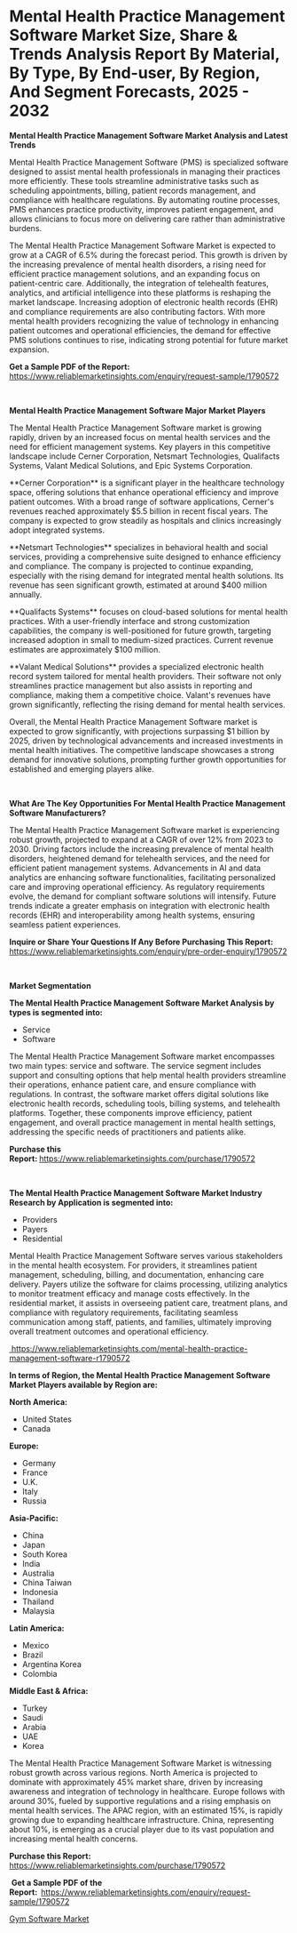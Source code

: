 <p><h1>Mental Health Practice Management Software Market Size, Share & Trends Analysis Report By Material, By Type, By End-user, By Region, And Segment Forecasts, 2025 - 2032</h1></p><p><strong>Mental Health Practice Management Software Market Analysis and Latest Trends</strong></p>
<p><p>Mental Health Practice Management Software (PMS) is specialized software designed to assist mental health professionals in managing their practices more efficiently. These tools streamline administrative tasks such as scheduling appointments, billing, patient records management, and compliance with healthcare regulations. By automating routine processes, PMS enhances practice productivity, improves patient engagement, and allows clinicians to focus more on delivering care rather than administrative burdens.</p><p>The Mental Health Practice Management Software Market is expected to grow at a CAGR of 6.5% during the forecast period. This growth is driven by the increasing prevalence of mental health disorders, a rising need for efficient practice management solutions, and an expanding focus on patient-centric care. Additionally, the integration of telehealth features, analytics, and artificial intelligence into these platforms is reshaping the market landscape. Increasing adoption of electronic health records (EHR) and compliance requirements are also contributing factors. With more mental health providers recognizing the value of technology in enhancing patient outcomes and operational efficiencies, the demand for effective PMS solutions continues to rise, indicating strong potential for future market expansion.</p></p>
<p><strong>Get a Sample PDF of the Report:&nbsp;</strong> <a href="https://www.reliablemarketinsights.com/enquiry/request-sample/1790572?utm_campaign=2529&utm_medium=2&utm_source=Github&utm_content=ia&utm_term=10032025&utm_id=mental-health-practice-management-software">https://www.reliablemarketinsights.com/enquiry/request-sample/1790572</a></p>
<p>&nbsp;</p>
<p><strong>Mental Health Practice Management Software Major Market Players</strong></p>
<p><p>The Mental Health Practice Management Software market is growing rapidly, driven by an increased focus on mental health services and the need for efficient management systems. Key players in this competitive landscape include Cerner Corporation, Netsmart Technologies, Qualifacts Systems, Valant Medical Solutions, and Epic Systems Corporation.</p><p>**Cerner Corporation** is a significant player in the healthcare technology space, offering solutions that enhance operational efficiency and improve patient outcomes. With a broad range of software applications, Cerner's revenues reached approximately $5.5 billion in recent fiscal years. The company is expected to grow steadily as hospitals and clinics increasingly adopt integrated systems.</p><p>**Netsmart Technologies** specializes in behavioral health and social services, providing a comprehensive suite designed to enhance efficiency and compliance. The company is projected to continue expanding, especially with the rising demand for integrated mental health solutions. Its revenue has seen significant growth, estimated at around $400 million annually.</p><p>**Qualifacts Systems** focuses on cloud-based solutions for mental health practices. With a user-friendly interface and strong customization capabilities, the company is well-positioned for future growth, targeting increased adoption in small to medium-sized practices. Current revenue estimates are approximately $100 million.</p><p>**Valant Medical Solutions** provides a specialized electronic health record system tailored for mental health providers. Their software not only streamlines practice management but also assists in reporting and compliance, making them a competitive choice. Valant's revenues have grown significantly, reflecting the rising demand for mental health services.</p><p>Overall, the Mental Health Practice Management Software market is expected to grow significantly, with projections surpassing $1 billion by 2025, driven by technological advancements and increased investments in mental health initiatives. The competitive landscape showcases a strong demand for innovative solutions, prompting further growth opportunities for established and emerging players alike.</p></p>
<p>&nbsp;</p>
<p><strong>What Are The Key Opportunities For Mental Health Practice Management Software Manufacturers?</strong></p>
<p><p>The Mental Health Practice Management Software market is experiencing robust growth, projected to expand at a CAGR of over 12% from 2023 to 2030. Driving factors include the increasing prevalence of mental health disorders, heightened demand for telehealth services, and the need for efficient patient management systems. Advancements in AI and data analytics are enhancing software functionalities, facilitating personalized care and improving operational efficiency. As regulatory requirements evolve, the demand for compliant software solutions will intensify. Future trends indicate a greater emphasis on integration with electronic health records (EHR) and interoperability among health systems, ensuring seamless patient experiences.</p></p>
<p><strong>Inquire or Share Your Questions If Any Before Purchasing This Report:</strong> <a href="https://www.reliablemarketinsights.com/enquiry/pre-order-enquiry/1790572?utm_campaign=2529&utm_medium=2&utm_source=Github&utm_content=ia&utm_term=10032025&utm_id=mental-health-practice-management-software">https://www.reliablemarketinsights.com/enquiry/pre-order-enquiry/1790572</a></p>
<p>&nbsp;</p>
<p><strong>Market Segmentation</strong></p>
<p><strong>The Mental Health Practice Management Software Market Analysis by types is segmented into:</strong></p>
<p><ul><li>Service</li><li>Software</li></ul></p>
<p><p>The Mental Health Practice Management Software market encompasses two main types: service and software. The service segment includes support and consulting options that help mental health providers streamline their operations, enhance patient care, and ensure compliance with regulations. In contrast, the software market offers digital solutions like electronic health records, scheduling tools, billing systems, and telehealth platforms. Together, these components improve efficiency, patient engagement, and overall practice management in mental health settings, addressing the specific needs of practitioners and patients alike.</p></p>
<p><strong>Purchase this Report:&nbsp;</strong><a href="https://www.reliablemarketinsights.com/purchase/1790572?utm_campaign=2529&utm_medium=2&utm_source=Github&utm_content=ia&utm_term=10032025&utm_id=mental-health-practice-management-software">https://www.reliablemarketinsights.com/purchase/1790572</a></p>
<p>&nbsp;</p>
<p><strong>The Mental Health Practice Management Software Market Industry Research by Application is segmented into:</strong></p>
<p><ul><li>Providers</li><li>Payers</li><li>Residential</li></ul></p>
<p><p>Mental Health Practice Management Software serves various stakeholders in the mental health ecosystem. For providers, it streamlines patient management, scheduling, billing, and documentation, enhancing care delivery. Payers utilize the software for claims processing, utilizing analytics to monitor treatment efficacy and manage costs effectively. In the residential market, it assists in overseeing patient care, treatment plans, and compliance with regulatory requirements, facilitating seamless communication among staff, patients, and families, ultimately improving overall treatment outcomes and operational efficiency.</p></p>
<p><a href="https://www.reliablemarketinsights.com/mental-health-practice-management-software-r1790572?utm_campaign=2529&utm_medium=2&utm_source=Github&utm_content=ia&utm_term=10032025&utm_id=mental-health-practice-management-software">&nbsp;https://www.reliablemarketinsights.com/mental-health-practice-management-software-r1790572</a></p>
<p><strong>In terms of Region, the Mental Health Practice Management Software Market Players available by Region are:</strong></p>
<p>
    <p> <strong> North America: </strong>
        <ul>
            <li>United States</li>
            <li>Canada</li>
        </ul>
        </p> 
    <p> <strong> Europe: </strong>
        <ul>
            <li>Germany</li>
            <li>France</li>
            <li>U.K.</li>
            <li>Italy</li>
            <li>Russia</li>
        </ul>
        </p> 
    <p> <strong> Asia-Pacific: </strong>
        <ul>
            <li>China</li>
            <li>Japan</li>
            <li>South Korea</li>
            <li>India</li>
            <li>Australia</li>
            <li>China Taiwan</li>
            <li>Indonesia</li>
            <li>Thailand</li>
            <li>Malaysia</li>
        </ul>
        </p> 
    <p> <strong> Latin America: </strong>
        <ul>
            <li>Mexico</li>
            <li>Brazil</li>
            <li>Argentina Korea</li>
            <li>Colombia</li>
        </ul>
        </p> 
    <p> <strong> Middle East & Africa: </strong>
        <ul>
            <li>Turkey</li>
            <li>Saudi</li>
            <li>Arabia</li>
            <li>UAE</li>
            <li>Korea</li>
        </ul>
    </p>
    </p>
<p><p>The Mental Health Practice Management Software Market is witnessing robust growth across various regions. North America is projected to dominate with approximately 45% market share, driven by increasing awareness and integration of technology in healthcare. Europe follows with around 30%, fueled by supportive regulations and a rising emphasis on mental health services. The APAC region, with an estimated 15%, is rapidly growing due to expanding healthcare infrastructure. China, representing about 10%, is emerging as a crucial player due to its vast population and increasing mental health concerns.</p></p>
<p><strong>Purchase this Report: </strong><a href="https://www.reliablemarketinsights.com/purchase/1790572?utm_campaign=2529&utm_medium=2&utm_source=Github&utm_content=ia&utm_term=10032025&utm_id=mental-health-practice-management-software">https://www.reliablemarketinsights.com/purchase/1790572</a></p>
<p>&nbsp;<strong>Get a Sample PDF of the Report:&nbsp;&nbsp;</strong><a href="https://www.reliablemarketinsights.com/enquiry/request-sample/1790572?utm_campaign=2529&utm_medium=2&utm_source=Github&utm_content=ia&utm_term=10032025&utm_id=mental-health-practice-management-software">https://www.reliablemarketinsights.com/enquiry/request-sample/1790572</a></p>
<p><strong></strong></p>
<p><p><a href="https://github.com/hartsockdonnette82/Market-Research-Report-List-1/blob/main/gym-software-market.md?utm_campaign=2529&utm_medium=2&utm_source=Github&utm_content=ia&utm_term=10032025&utm_id=mental-health-practice-management-software">Gym Software Market</a></p></p>